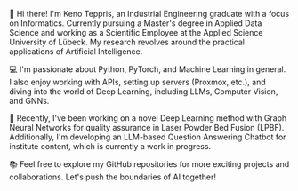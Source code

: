 👋 Hi there! I'm Keno Teppris, an Industrial Engineering graduate with a focus on Informatics. Currently pursuing a Master's degree in Applied Data Science and working as a Scientific Employee at the Applied Science University of Lübeck. My research revolves around the practical applications of Artificial Intelligence.

💻 I'm passionate about Python, PyTorch, and Machine Learning in general. I also enjoy working with APIs, setting up servers (Proxmox, etc.), and diving into the world of Deep Learning, including LLMs, Computer Vision, and GNNs.

🚀 Recently, I've been working on a novel Deep Learning method with Graph Neural Networks for quality assurance in Laser Powder Bed Fusion (LPBF). Additionally, I'm developing an LLM-based Question Answering Chatbot for institute content, which is currently a work in progress.

📚 Feel free to explore my GitHub repositories for more exciting projects and collaborations. Let's push the boundaries of AI together!

